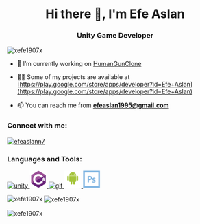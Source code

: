 <h1 align="center">Hi there 👋, I'm Efe Aslan</h1>
<h3 align="center">Unity Game Developer</h3>

<p align="left"> <img src="https://komarev.com/ghpvc/?username=xefe1907x&label=Profile%20views&color=0e75b6&style=flat" alt="xefe1907x" /> </p>

- 🔭 I’m currently working on [HumanGunClone]([https://github.com/xefe1907x/BridgeRace](https://github.com/xefe1907x/Human-Gun-Clone))

- 👨‍💻 Some of my projects are available at [https://play.google.com/store/apps/developer?id=Efe+Aslan](https://play.google.com/store/apps/developer?id=Efe+Aslan)

- 📫 You can reach me from **efeaslan1995@gmail.com**

<h3 align="left">Connect with me:</h3>
<p align="left">
<a href="https://linkedin.com/in/efeaslann7" target="blank"><img align="center" src="https://raw.githubusercontent.com/rahuldkjain/github-profile-readme-generator/master/src/images/icons/Social/linked-in-alt.svg" alt="efeaslann7" height="30" width="40" /></a>
</p>

<h3 align="left">Languages and Tools:</h3>
<p align="left"> <a href="https://unity.com/" target="_blank" rel="noreferrer"> <img src="https://www.vectorlogo.zone/logos/unity3d/unity3d-icon.svg" alt="unity" width="40" height="40"/> </a> <a href="https://www.w3schools.com/cs/" target="_blank" rel="noreferrer"> <img src="https://raw.githubusercontent.com/devicons/devicon/master/icons/csharp/csharp-original.svg" alt="csharp" width="40" height="40"/> </a> <a href="https://git-scm.com/" target="_blank" rel="noreferrer"> <img src="https://www.vectorlogo.zone/logos/git-scm/git-scm-icon.svg" alt="git" width="40" height="40"/> </a> <a href="https://developer.android.com" target="_blank" rel="noreferrer"> <img src="https://raw.githubusercontent.com/devicons/devicon/master/icons/android/android-original-wordmark.svg" alt="android" width="40" height="40"/> </a> <a href="https://www.photoshop.com/en" target="_blank" rel="noreferrer"> <img src="https://raw.githubusercontent.com/devicons/devicon/master/icons/photoshop/photoshop-line.svg" alt="photoshop" width="40" height="40"/> </a> </p>

<p><img align="left" src="https://github-readme-stats.vercel.app/api/top-langs?username=xefe1907x&show_icons=true&locale=en&layout=compact" alt="xefe1907x" /></p>

<p>&nbsp;<img align="center" src="https://github-readme-stats.vercel.app/api?username=xefe1907x&show_icons=true&locale=en" alt="xefe1907x" /></p>

<p><img align="center" src="https://github-readme-streak-stats.herokuapp.com/?user=xefe1907x&" alt="xefe1907x" /></p>
